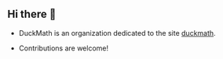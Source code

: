 ## Hi there 👋

- DuckMath is an organization dedicated to the site [duckmath](https://duckmath.org).

- Contributions are welcome!
